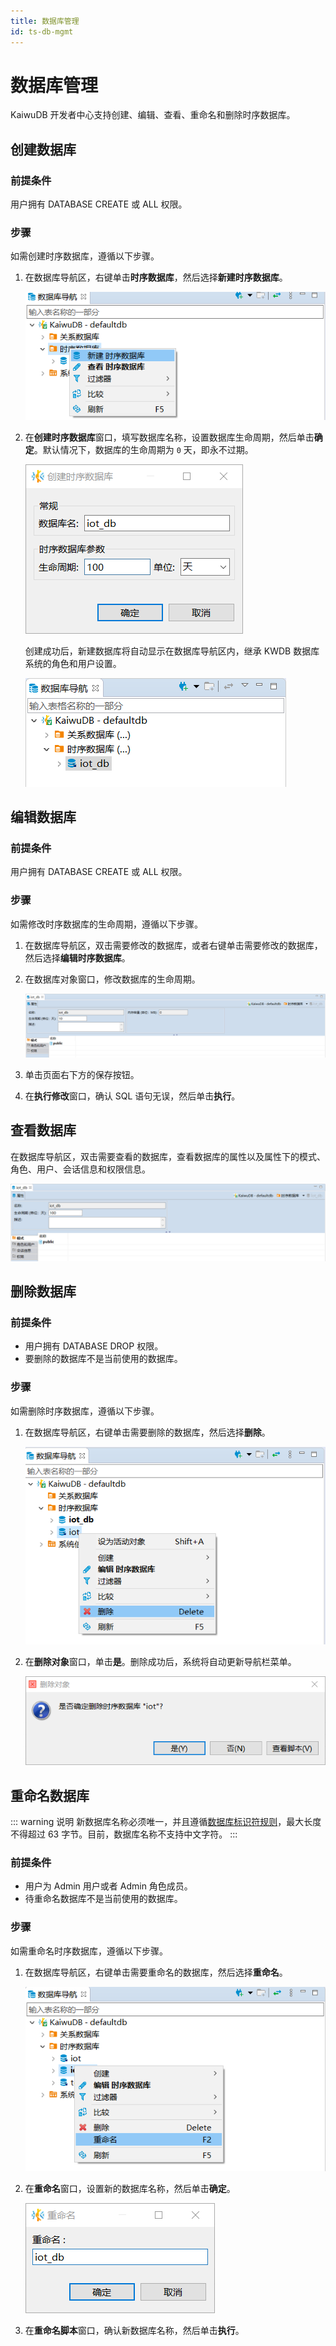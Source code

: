 ```yaml
---
title: 数据库管理
id: ts-db-mgmt
---
```


# 数据库管理

KaiwuDB 开发者中心支持创建、编辑、查看、重命名和删除时序数据库。

## 创建数据库

### 前提条件

用户拥有 DATABASE CREATE 或 ALL 权限。

### 步骤

如需创建时序数据库，遵循以下步骤。

1. 在数据库导航区，右键单击**时序数据库**，然后选择**新建时序数据库**。

    ![](../../static/kdc/VmR7be1F9o041HxegtzcDVMsnCj.png)

2. 在**创建时序数据库**窗口，填写数据库名称，设置数据库生命周期，然后单击**确定**。默认情况下，数据库的生命周期为 `0` 天，即永不过期。

    ![](../../static/kdc/JkUGbMGs1oxENrxxnwccYsR8nOf.png)

    创建成功后，新建数据库将自动显示在数据库导航区内，继承 KWDB 数据库系统的角色和用户设置。

    ![](../../static/kdc/IeJhbo7h5oMVenx5wfWcPB9Unad.png)

## 编辑数据库

### 前提条件

用户拥有 DATABASE CREATE 或 ALL 权限。

### 步骤

如需修改时序数据库的生命周期，遵循以下步骤。

1. 在数据库导航区，双击需要修改的数据库，或者右键单击需要修改的数据库，然后选择**编辑时序数据库**。
2. 在数据库对象窗口，修改数据库的生命周期。

    ![](../../static/kdc/EfyfbWX7Qox7IZxEYADc5TMln2g.png)

3. 单击页面右下方的保存按钮。
4. 在**执行修改**窗口，确认 SQL 语句无误，然后单击**执行**。

## 查看数据库

在数据库导航区，双击需要查看的数据库，查看数据库的属性以及属性下的模式、角色、用户、会话信息和权限信息。

![](../../static/kdc/CjKubs1U4oZIoSxDFO0c8kmHnlE.png)

## 删除数据库

### 前提条件

- 用户拥有 DATABASE DROP 权限。
- 要删除的数据库不是当前使用的数据库。

### 步骤

如需删除时序数据库，遵循以下步骤。

1. 在数据库导航区，右键单击需要删除的数据库，然后选择**删除**。

    ![](../../static/kdc/PYJhbQxkSo4vKlxrRkYcH86WnUb.png)

2. 在**删除对象**窗口，单击**是**。删除成功后，系统将自动更新导航栏菜单。

    ![](../../static/kdc/FVwRborHAoCV5dxsOM4cJtF9n9c.png)

## 重命名数据库

::: warning 说明
新数据库名称必须唯一，并且遵循[数据库标识符规则](../../sql-reference/sql-identifiers.md)，最大长度不得超过 63 字节。目前，数据库名称不支持中文字符。
:::

### 前提条件

- 用户为 Admin 用户或者 Admin 角色成员。
- 待重命名数据库不是当前使用的数据库。

### 步骤

如需重命名时序数据库，遵循以下步骤。

1. 在数据库导航区，右键单击需要重命名的数据库，然后选择**重命名**。

    ![](../../static/kdc/G31fbK7q6oljU7xa3P7c0yuVnxb.png)

2. 在**重命名**窗口，设置新的数据库名称，然后单击**确定**。

    ![](../../static/kdc/MpDcbE31xoRPyVxjYZ4cCRYrnLb.png)

3. 在**重命名脚本**窗口，确认新数据库名称，然后单击**执行**。
